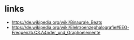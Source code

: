 # links

* https://de.wikipedia.org/wiki/Binaurale_Beats
* https://de.wikipedia.org/wiki/Elektroenzephalografie#EEG-Frequenzb.C3.A4nder_und_Graphoelemente
